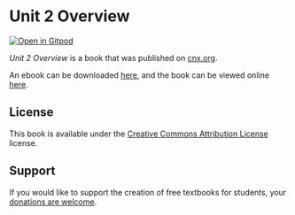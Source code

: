 # Unit 2 Overview

[![Open in Gitpod](https://gitpod.io/button/open-in-gitpod.svg)](https://gitpod.io/from-referrer/)

_Unit 2 Overview_ is a book that was published on [cnx.org](https://cnx.org/).

An ebook can be downloaded [here](https://github.com/cnx-user-books/cnxbook-unit-2-overview/releases/latest), and the book can be viewed online [here](https://github.com/cnx-user-books/cnxbook-unit-2-overview/releases/latest).

## License
This book is available under the [Creative Commons Attribution License](./LICENSE) license.

## Support
If you would like to support the creation of free textbooks for students, your [donations are welcome](https://riceconnect.rice.edu/donation/support-openstax-banner).
